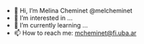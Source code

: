 - 👋 Hi, I’m Melina Cheminet @melcheminet
- 👀 I’m interested in ...
- 🌱 I’m currently learning ...
- 📫 How to reach me: mcheminet@fi.uba.ar

<!---
melcheminet/melcheminet is a ✨ special ✨ repository because its `README.md` (this file) appears on your GitHub profile.
You can click the Preview link to take a look at your changes.
--->
